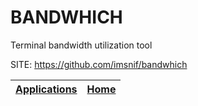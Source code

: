# BANDWHICH

 Terminal bandwidth utilization tool

 SITE: https://github.com/imsnif/bandwhich

 | [Applications](https://portable-linux-apps.github.io/apps.html) | [Home](https://portable-linux-apps.github.io)
 | --- | --- |
